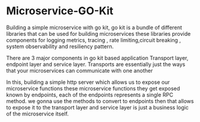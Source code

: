 # Microservice-GO-Kit

Building a simple microservice with go kit, go kit is a bundle of different libraries that can be used for building microservices these libraries provide components for logging metrics, tracing , rate limiting,circuit breaking , system observability and resiliency pattern. 

There are 3 major components in go kit based application Transport layer, endpoint layer and service layer.
Transports are essentially just the ways that your microservices can communicate with one another

In this, building a simple http server which allows us to expose our microservice functions these microservice functions they get exposed known by endpoints, each of the endpoints represents a single RPC method. we gonna use the methods to convert to endpoints then that allows to expose it to the transport layer and service layer is just a business logic of the microservice itself.
